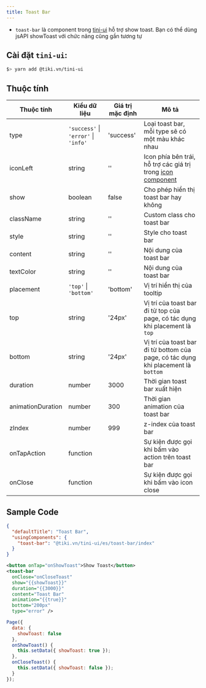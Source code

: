 ```yaml
---
title: Toast Bar
---
```


- `toast-bar` là component trong [tini-ui](https://www.npmjs.com/package/@tiki.vn/tini-ui) hỗ trợ show toast. Bạn có thể dùng jsAPI showToast với chức năng cũng gần tương tự

<!-- ## Quét mã để trải nghiệm -->

<!-- import { QRCode } from '@site/src/components/QRCode'; -->

<!-- <QRCode page="pages/component/advance/form/tooltip/index" /> -->


## Cài đặt `tini-ui`:

```bash
$> yarn add @tiki.vn/tini-ui
```

## Thuộc tính 

| Thuộc tính           | Kiểu dữ liệu                                 | Giá trị mặc định   | Mô tả                                                                                      |
| ----------------- | ------------------------------------ | ------------- | ----------------------------------------------------------------------------------------------- |
| type              | `'success'` \| `'error'` \| `'info'` | 'success'     | Loại toast bar, mỗi type sẽ có một màu khác nhau                                                |
| iconLeft          | string                               | ''            | Icon phía bên trái, hỗ trợ các giá trị trong [icon component](/docs/component/basic/basic/icon) |
| show              | boolean                              | false         | Cho phép hiển thị toast bar hay không                                                           |
| className         | string                               | ''            | Custom class cho toast bar                                                                      |
| style             | string                               | ''            | Style cho toast bar                                                                             |
| content           | string                               | ''            | Nội dung của toast bar                                                                          |
| textColor         | string                               | ''            | Nội dung của toast bar                                                                          |
| placement         | `'top'` \| `'bottom'`                | 'bottom'      | Vị trí hiển thị của tooltip                                                                     |
| top               | string                               | '24px'        | Vị trí của toast bar đi từ top của page, có tác dụng khi placement là `top`                     |
| bottom            | string                               | '24px'        | Vị trí của toast bar đi từ bottom của page, có tác dụng khi placement là `bottom`               |
| duration          | number                               | 3000          | Thời gian toast bar xuất hiện                                                                   |
| animationDuration | number                               | 300           | Thời gian animation của toast bar                                                               |
| zIndex            | number                               | 999           | z-index của toast bar                                                                           |
| onTapAction       | function                             |               | Sự kiện được gọi khi bấm vào action trên toast bar                                              |
| onClose           | function                             |               | Sự kiện được gọi khi bấm vào icon close                                                         |


## Sample Code

```json title=index.json
{
  "defaultTitle": "Toast Bar",
  "usingComponents": {
    "toast-bar": "@tiki.vn/tini-ui/es/toast-bar/index"
  }
}
```

```xml title=index.txml
<button onTap="onShowToast">Show Toast</button>
<toast-bar
  onClose="onCloseToast"
  show="{{showToast}}"
  duration="{{3000}}"
  content="Toast Bar"
  animation="{{true}}"
  bottom="200px"
  type="error" />
```

```js title=index.js
Page({
  data: {
    showToast: false
  },
  onShowToast() {
    this.setData({ showToast: true });
  },
  onCloseToast() {
    this.setData({ showToast: false });
  }
});
```
